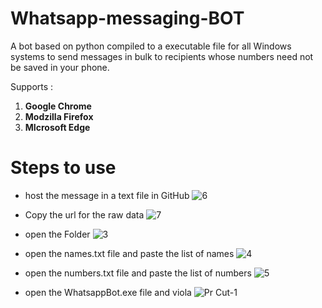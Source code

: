 # Whatsapp-messaging-BOT
A bot based on python compiled to a executable file for all Windows systems to send messages in bulk to recipients whose numbers need not be saved in your phone. 

Supports :
1) **Google Chrome**
2) **Modzilla Firefox**
3) **MIcrosoft Edge**

# Steps to use 

- host the message in a text file in GitHub
![6](https://user-images.githubusercontent.com/67222042/182764914-63ecf581-0db2-44e4-b01c-33bdc22af10b.png)


- Copy the url for the raw data
![7](https://user-images.githubusercontent.com/67222042/182764969-7bd82c15-e69f-4df4-8760-8dbcecfdab37.png)


- open the Folder
![3](https://user-images.githubusercontent.com/67222042/182763987-fffd56d9-65d1-4435-ae38-33cc28389e51.png)

- open the names.txt file and paste the list of names
![4](https://user-images.githubusercontent.com/67222042/182764055-1f6c2c9e-f966-4402-9699-beb7ab52d08b.png)

- open the numbers.txt file and paste the list of numbers
![5](https://user-images.githubusercontent.com/67222042/182764102-3a712c33-3712-4444-8183-c84857160945.png)

- open the WhatsappBot.exe file and viola 
![Pr Cut-1](https://user-images.githubusercontent.com/67222042/182764686-6cdbc69e-07bf-431d-99c8-bfe23d5ef728.gif)
